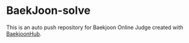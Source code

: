 # BaekJoon-solve
This is an auto push repository for Baekjoon Online Judge created with [BaekjoonHub](https://github.com/BaekjoonHub/BaekjoonHub).
